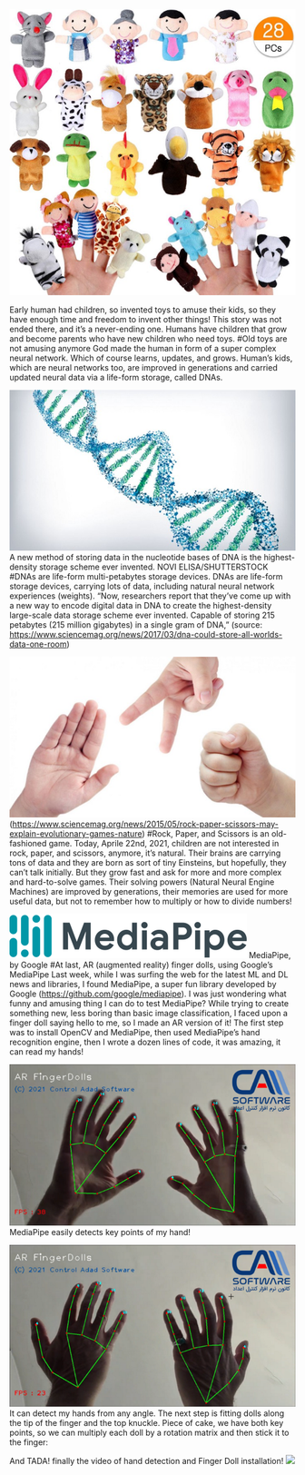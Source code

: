 ![](readme_assets/1_Ozp3XZ6TMXJF4_mUSLUmtA.jpg)

Early human had children, so invented toys to amuse their kids, so they have enough time and freedom to invent other things!
This story was not ended there, and it’s a never-ending one. Humans have children that grow and become parents who have new children who need toys.
#Old toys are not amusing anymore
God made the human in form of a super complex neural network. Which of course learns, updates, and grows. Human’s kids, which are neural networks too, are improved in generations and carried updated neural data via a life-form storage, called DNAs.

![](readme_assets/1_SjSbpEU4lRNRAJEUQ0RbpA.jpg)
A new method of storing data in the nucleotide bases of DNA is the highest-density storage scheme ever invented. NOVI ELISA/SHUTTERSTOCK
#DNAs are life-form multi-petabytes storage devices.
DNAs are life-form storage devices, carrying lots of data, including natural neural network experiences (weights).
“Now, researchers report that they’ve come up with a new way to encode digital data in DNA to create the highest-density large-scale data storage scheme ever invented. Capable of storing 215 petabytes (215 million gigabytes) in a single gram of DNA,” (source: https://www.sciencemag.org/news/2017/03/dna-could-store-all-worlds-data-one-room)

![](readme_assets/1_ae_J9CLW5_vdM1Lh7PXA0g.jpg)
(https://www.sciencemag.org/news/2015/05/rock-paper-scissors-may-explain-evolutionary-games-nature)
#Rock, Paper, and Scissors is an old-fashioned game.
Today, Aprile 22nd, 2021, children are not interested in rock, paper, and scissors, anymore, it’s natural. Their brains are carrying tons of data and they are born as sort of tiny Einsteins, but hopefully, they can’t talk initially. But they grow fast and ask for more and more complex and hard-to-solve games. Their solving powers (Natural Neural Engine Machines) are improved by generations, their memories are used for more useful data, but not to remember how to multiply or how to divide numbers!

![](readme_assets/1_quhmaa6rmqQ_BP6Q9F_s4A.png)
MediaPipe, by Google
#At last, AR (augmented reality) finger dolls, using Google’s MediaPipe
Last week, while I was surfing the web for the latest ML and DL news and libraries, I found MediaPipe, a super fun library developed by Google (https://github.com/google/mediapipe).
I was just wondering what funny and amusing thing I can do to test MediaPipe? While trying to create something new, less boring than basic image classification, I faced upon a finger doll saying hello to me, so I made an AR version of it!
The first step was to install OpenCV and MediaPipe, then used MediaPipe’s hand recognition engine, then I wrote a dozen lines of code, it was amazing, it can read my hands!

![](readme_assets/1_Fr8m9HNPPcKTDIpg2xzYlA.png)
MediaPipe easily detects key points of my hand!

![](readme_assets/1_1tV2RwI51VThxpCKjPyqpw.png)
It can detect my hands from any angle.
The next step is fitting dolls along the tip of the finger and the top knuckle. Piece of cake, we have both key points, so we can multiply each doll by a rotation matrix and then stick it to the finger:

And TADA! finally the video of hand detection and Finger Doll installation!
![](readme_assets/1_Qhc7teGLhedFHpYxBgpODg.gif)